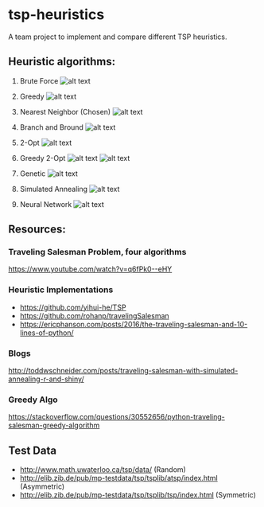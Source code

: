 # tsp-heuristics
A team project to implement and compare different TSP heuristics.


## Heuristic algorithms:
 1. Brute Force 
 ![alt text](https://github.com/theyusko/tsp-heuristics/blob/master/papers_about_algorithms/algo_images/1_bruteforce.png)
 
 2. Greedy
 ![alt text](https://github.com/theyusko/tsp-heuristics/blob/master/papers_about_algorithms/algo_images/2_greedy.png)
 
 3. Nearest Neighbor (Chosen)
 ![alt text](https://github.com/theyusko/tsp-heuristics/blob/master/papers_about_algorithms/algo_images/3_nearestneighbor.png)
 
 4. Branch and Bround
 ![alt text](https://github.com/theyusko/tsp-heuristics/blob/master/papers_about_algorithms/algo_images/4_branchandbound.png)
 
 5. 2-Opt
 ![alt text](https://github.com/theyusko/tsp-heuristics/blob/master/papers_about_algorithms/algo_images/5_2opt.png)
 
 6. Greedy 2-Opt
 ![alt text](https://github.com/theyusko/tsp-heuristics/blob/master/papers_about_algorithms/algo_images/6_greedy2opt.png)
 ![alt text](https://github.com/theyusko/tsp-heuristics/blob/master/papers_about_algorithms/algo_images/6_greedy2opt2.png)
 
 7. Genetic
 ![alt text](https://github.com/theyusko/tsp-heuristics/blob/master/papers_about_algorithms/algo_images/7_genetic.png)
 
 8. Simulated Annealing
 ![alt text](https://github.com/theyusko/tsp-heuristics/blob/master/papers_about_algorithms/algo_images/8_simulatedannealing.png)
 
 9. Neural Network
 ![alt text](https://github.com/theyusko/tsp-heuristics/blob/master/papers_about_algorithms/algo_images/9_neuralnetwork.png)
 
 
## Resources:
### Traveling Salesman Problem, four algorithms
https://www.youtube.com/watch?v=q6fPk0--eHY

### Heuristic Implementations
 - https://github.com/yihui-he/TSP
 - https://github.com/rohanp/travelingSalesman
 - https://ericphanson.com/posts/2016/the-traveling-salesman-and-10-lines-of-python/

### Blogs
http://toddwschneider.com/posts/traveling-salesman-with-simulated-annealing-r-and-shiny/

### Greedy Algo
https://stackoverflow.com/questions/30552656/python-traveling-salesman-greedy-algorithm

## Test Data
 - http://www.math.uwaterloo.ca/tsp/data/ (Random)
 - http://elib.zib.de/pub/mp-testdata/tsp/tsplib/atsp/index.html (Asymmetric) 
 - http://elib.zib.de/pub/mp-testdata/tsp/tsplib/tsp/index.html (Symmetric)

